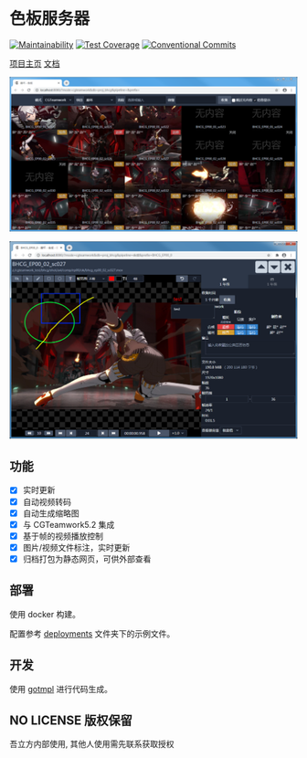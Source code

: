 # 色板服务器

[![Maintainability](https://api.codeclimate.com/v1/badges/49c1acebb3d8cbce8ea5/maintainability)](https://codeclimate.com/github/WuLiFang/csheet/maintainability)
[![Test Coverage](https://api.codeclimate.com/v1/badges/49c1acebb3d8cbce8ea5/test_coverage)](https://codeclimate.com/github/WuLiFang/csheet/test_coverage)
[![Conventional Commits](https://img.shields.io/badge/Conventional%20Commits-1.0.0-yellow.svg)](https://conventionalcommits.org)

[项目主页](https://github.com/WuLiFang/csheet)
[文档](https://wulifang.github.io/csheet/)

![总览截图](docs/web/_images/chrome_2020-09-03_11-57-08.png)

![查看器截图](docs/web/_images/chrome_2020-10-22_18-58-32.png)

## 功能

- [x] 实时更新
- [x] 自动视频转码
- [x] 自动生成缩略图
- [x] 与 CGTeamwork5.2 集成
- [x] 基于帧的视频播放控制
- [x] 图片/视频文件标注，实时更新
- [x] 归档打包为静态网页，可供外部查看

## 部署

使用 docker 构建。

配置参考 [deployments](./deployments) 文件夹下的示例文件。

## 开发

使用 [gotmpl](https://github.com/NateScarlet/gotmpl) 进行代码生成。

## NO LICENSE 版权保留

吾立方内部使用, 其他人使用需先联系获取授权

[源代码]: https://github.com/WuLiFang/csheet/archive/master.zip
